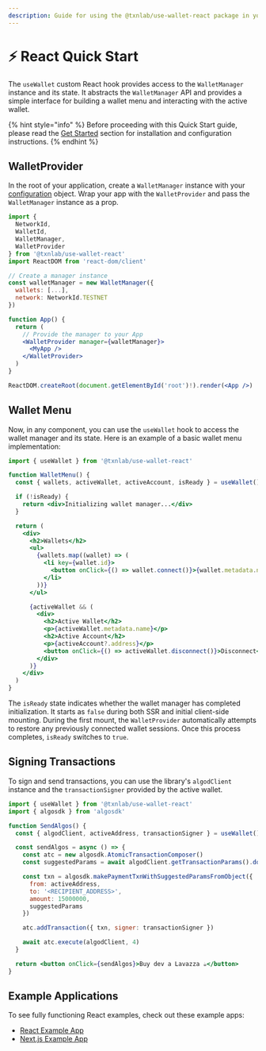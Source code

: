```yaml
---
description: Guide for using the @txnlab/use-wallet-react package in your React project
---
```


# ⚡ React Quick Start

The `useWallet` custom React hook provides access to the `WalletManager` instance and its state. It abstracts the `WalletManager` API and provides a simple interface for building a wallet menu and interacting with the active wallet.

{% hint style="info" %}
Before proceeding with this Quick Start guide, please read the [Get Started](../fundamentals/get-started/) section for installation and configuration instructions.
{% endhint %}

## WalletProvider

In the root of your application, create a `WalletManager` instance with your [configuration](../fundamentals/get-started/configuration.md) object. Wrap your app with the `WalletProvider` and pass the `WalletManager` instance as a prop.

```jsx
import {
  NetworkId,
  WalletId,
  WalletManager,
  WalletProvider
} from '@txnlab/use-wallet-react'
import ReactDOM from 'react-dom/client'

// Create a manager instance
const walletManager = new WalletManager({
  wallets: [...],
  network: NetworkId.TESTNET
})

function App() {
  return (
    // Provide the manager to your App
    <WalletProvider manager={walletManager}>
      <MyApp />
    </WalletProvider>
  )
}

ReactDOM.createRoot(document.getElementById('root')!).render(<App />)
```

## Wallet Menu

Now, in any component, you can use the `useWallet` hook to access the wallet manager and its state. Here is an example of a basic wallet menu implementation:

```jsx
import { useWallet } from '@txnlab/use-wallet-react'

function WalletMenu() {
  const { wallets, activeWallet, activeAccount, isReady } = useWallet()

  if (!isReady) {
    return <div>Initializing wallet manager...</div>
  }

  return (
    <div>
      <h2>Wallets</h2>
      <ul>
        {wallets.map((wallet) => (
          <li key={wallet.id}>
            <button onClick={() => wallet.connect()}>{wallet.metadata.name}</button>
          </li>
        ))}
      </ul>

      {activeWallet && (
        <div>
          <h2>Active Wallet</h2>
          <p>{activeWallet.metadata.name}</p>
          <h2>Active Account</h2>
          <p>{activeAccount?.address}</p>
          <button onClick={() => activeWallet.disconnect()}>Disconnect</button>
        </div>
      )}
    </div>
  )
}
```

The `isReady` state indicates whether the wallet manager has completed initialization. It starts as `false` during both SSR and initial client-side mounting. During the first mount, the `WalletProvider` automatically attempts to restore any previously connected wallet sessions. Once this process completes, `isReady` switches to `true`.

## Signing Transactions

To sign and send transactions, you can use the library's `algodClient` instance and the `transactionSigner` provided by the active wallet.

```jsx
import { useWallet } from '@txnlab/use-wallet-react'
import { algosdk } from 'algosdk'

function SendAlgos() {
  const { algodClient, activeAddress, transactionSigner } = useWallet()

  const sendAlgos = async () => {
    const atc = new algosdk.AtomicTransactionComposer()
    const suggestedParams = await algodClient.getTransactionParams().do()

    const txn = algosdk.makePaymentTxnWithSuggestedParamsFromObject({
      from: activeAddress,
      to: '<RECIPIENT_ADDRESS>',
      amount: 15000000,
      suggestedParams
    })

    atc.addTransaction({ txn, signer: transactionSigner })

    await atc.execute(algodClient, 4)
  }

  return <button onClick={sendAlgos}>Buy dev a Lavazza ☕️</button>
}
```

## Example Applications

To see fully functioning React examples, check out these example apps:

* [React Example App](https://github.com/TxnLab/use-wallet/tree/main/examples/react-ts)
* [Next.js Example App](https://github.com/TxnLab/use-wallet/tree/main/examples/nextjs)
